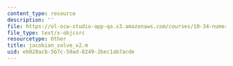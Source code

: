 ```yaml
---
content_type: resource
description: ''
file: https://ol-ocw-studio-app-qa.s3.amazonaws.com/courses/10-34-numerical-methods-applied-to-chemical-engineering-fall-2015/eb020acb5b7c50ad82492bec1ab7acde_jacobian_solve_v2.m
file_type: text/x-objcsrc
resourcetype: Other
title: jacobian_solve_v2.m
uid: eb020acb-5b7c-50ad-8249-2bec1ab7acde
---
```

